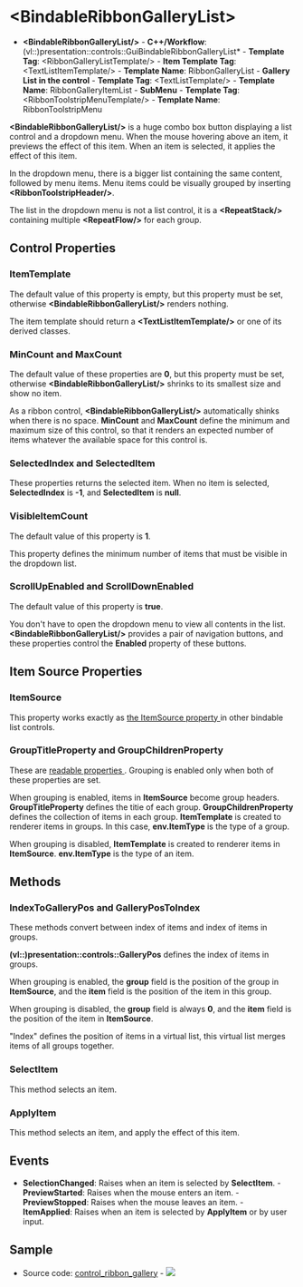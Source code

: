 # \<BindableRibbonGalleryList\>

- **\<BindableRibbonGalleryList/\>** - **C++/Workflow**: (vl::)presentation::controls::GuiBindableRibbonGalleryList* - **Template Tag**: \<RibbonGalleryListTemplate/\> - **Item Template Tag**: \<TextListItemTemplate/\> - **Template Name**: RibbonGalleryList - **Gallery List in the control** - **Template Tag**: \<TextListTemplate/\> - **Template Name**: RibbonGalleryItemList - **SubMenu** - **Template Tag**: \<RibbonToolstripMenuTemplate/\> - **Template Name**: RibbonToolstripMenu

**\<BindableRibbonGalleryList/\>** is a huge combo box button displaying a list control and a dropdown menu. When the mouse hovering above an item, it previews the effect of this item. When an item is selected, it applies the effect of this item.

In the dropdown menu, there is a bigger list containing the same content, followed by menu items. Menu items could be visually grouped by inserting **\<RibbonToolstripHeader/\>**.

The list in the dropdown menu is not a list control, it is a **\<RepeatStack/\>** containing multiple **\<RepeatFlow/\>** for each group.

## Control Properties

### ItemTemplate

The default value of this property is empty, but this property must be set, otherwise **\<BindableRibbonGalleryList/\>** renders nothing.

The item template should return a **\<TextListItemTemplate/\>** or one of its derived classes.

### MinCount and MaxCount

The default value of these properties are **0**, but this property must be set, otherwise **\<BindableRibbonGalleryList/\>** shrinks to its smallest size and show no item.

As a ribbon control, **\<BindableRibbonGalleryList/\>** automatically shinks when there is no space. **MinCount** and **MaxCount** define the minimum and maximum size of this control, so that it renders an expected number of items whatever the available space for this control is.

### SelectedIndex and SelectedItem

These properties returns the selected item. When no item is selected, **SelectedIndex** is **-1**, and **SelectedItem** is **null**.

### VisibleItemCount

The default value of this property is **1**.

This property defines the minimum number of items that must be visible in the dropdown list.

### ScrollUpEnabled and ScrollDownEnabled

The default value of this property is **true**.

You don't have to open the dropdown menu to view all contents in the list. **\<BindableRibbonGalleryList/\>** provides a pair of navigation buttons, and these properties control the **Enabled** property of these buttons.

## Item Source Properties

### ItemSource

This property works exactly as [ the ItemSource property ](../../../.././gacui/components/controls/list/bindable.md) in other bindable list controls.

### GroupTitleProperty and GroupChildrenProperty

These are [ readable properties ](../../../.././gacui/xmlres/instance/properties.md). Grouping is enabled only when both of these properties are set.

When grouping is enabled, items in **ItemSource** become group headers. **GroupTitleProperty** defines the titie of each group. **GroupChildrenProperty** defines the collection of items in each group. **ItemTemplate** is created to renderer items in groups. In this case, **env.ItemType** is the type of a group.

When grouping is disabled, **ItemTemplate** is created to renderer items in **ItemSource**. **env.ItemType** is the type of an item.

## Methods

### IndexToGalleryPos and GalleryPosToIndex

These methods convert between index of items and index of items in groups.

**(vl::)presentation::controls::GalleryPos** defines the index of items in groups.

When grouping is enabled, the **group** field is the position of the group in **ItemSource**, and the **item** field is the position of the item in this group.

When grouping is disabled, the **group** field is always **0**, and the **item** field is the position of the item in **ItemSource**.

"Index" defines the position of items in a virtual list, this virtual list merges items of all groups together.

### SelectItem

This method selects an item.

### ApplyItem

This method selects an item, and apply the effect of this item.

## Events

- **SelectionChanged**: Raises when an item is selected by **SelectItem**. - **PreviewStarted**: Raises when the mouse enters an item. - **PreviewStopped**: Raises when the mouse leaves an item. - **ItemApplied**: Raises when an item is selected by **ApplyItem** or by user input.

## Sample

- Source code: [control_ribbon_gallery](https://github.com/vczh-libraries/Release/blob/master/SampleForDoc/GacUI/XmlRes/control_ribbon_gallery/Resource.xml) - ![](https://gaclib.net/doc/gacui/control_ribbon_gallery.gif)


